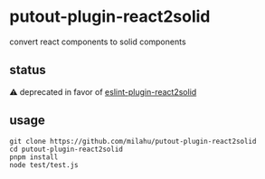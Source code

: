 # putout-plugin-react2solid

convert react components to solid components

## status

:warning: deprecated in favor of [eslint-plugin-react2solid](https://github.com/milahu/eslint-plugin-react2solid)

## usage

```
git clone https://github.com/milahu/putout-plugin-react2solid
cd putout-plugin-react2solid
pnpm install
node test/test.js
```
